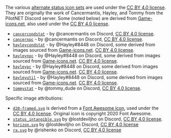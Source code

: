 The various [alternate status icon sets](public/assets/icons/alt-status) are used under the [CC BY 4.0 license](https://fontawesome.com/license/free). They are originally the work of Cancermantis, Hayley, and Tommy from the PilotNET Discord server. Some (noted below) are derived from [Game-icons.net](https://game-icons.net/), also used under the [CC BY 4.0 license](https://fontawesome.com/license/free).

- [`cancercondstat`](alt-status/cancercondstat) - by @cancermantis on Discord, [CC BY 4.0 license](https://fontawesome.com/license/free).
- [`cancernpc`](alt-status/cancernpc) - by @cancermantis on Discord, [CC BY 4.0 license](https://fontawesome.com/license/free).
- [`hayleycondstat`](alt-status/hayleycondstat) - by @Hayley#8448 on Discord, some derived from images sourced from [Game-icons.net](https://game-icons.net/). [CC BY 4.0 license](https://fontawesome.com/license/free).
- [`hayleynpc`](alt-status/hayleynpc) - by @Hayley#8448 on Discord, some derived from images sourced from [Game-icons.net](https://game-icons.net/). [CC BY 4.0 license](https://fontawesome.com/license/free).
- [`hayleypc`](alt-status/hayleypc) - by @Hayley#8448 on Discord, some derived from images sourced from [Game-icons.net](https://game-icons.net/). [CC BY 4.0 license](https://fontawesome.com/license/free).
- [`hayleyutil`](alt-status/hayleyutil) - by @Hayley#8448 on Discord, some derived from images sourced from [Game-icons.net](https://game-icons.net/). [CC BY 4.0 license](https://fontawesome.com/license/free).
- [`tommystat`](alt-status/tommystat) - by @tommy_dude on Discord, [CC BY 4.0 license](https://fontawesome.com/license/free).

Specific image attributions:

- [`d20-framed.svg`](d20-framed.svg) is derived from a [Font Awesome icon](https://fontawesome.com/icons/dice-d20?style=solid), used under the [CC BY 4.0 license](https://fontawesome.com/license/free). Original icon is copyright 2020 Font Awesome.
- [`status_intangible.svg`](status_intangible.svg) by @lostdeviljho on Discord, [CC BY 4.0 license](https://fontawesome.com/license/free).
- [`horizon.svg`](../faction-logos/horizon.svg) by @lostdeviljho on Discord, [CC BY 4.0 license](https://fontawesome.com/license/free)
- [`ra.svg`](../faction-logos/ra.svg) by @rishenko on Discord, [CC BY 4.0 license](https://fontawesome.com/license/free)
